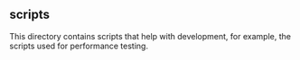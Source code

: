 ## scripts
This directory contains scripts that help with development, for example, the scripts used for performance testing.
